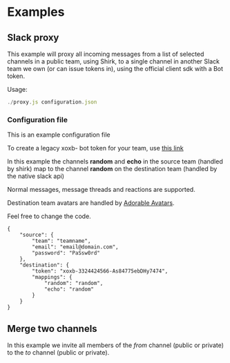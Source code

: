 # Examples

## Slack proxy

This example will proxy all incoming messages from a list of selected channels in a public team, using Shirk, to a single channel in another Slack team we own (or can issue tokens in), using the official client sdk with a Bot token.

Usage:

```javascript
./proxy.js configuration.json
```

### Configuration file

This is an example configuration file

To create a legacy xoxb- bot token for your team, use [this link][1]

In this example the channels **random** and **echo** in the source team (handled by shirk) map to the channel **random** on the destination team (handled by the native slack api)

Normal messages, message threads and reactions are supported.

Destination team avatars are handled by [Adorable Avatars][2].

Feel free to change the code.

```
{
    "source": {
        "team": "teamname",
        "email": "email@domain.com",
        "password": "PaSsw0rd"
    },
    "destination": {
        "token": "xoxb-3324424566-As84775ebDHy7474",
        "mappings": {
            "random": "random",
            "echo": "random"
        }
    }
}
```

## Merge two channels

In this example we invite all members of the *from* channel (public or private) to the *to* channel (public or private).

[1]: https://slack.com/apps/A0F7YS25R-bots
[2]: http://avatars.adorable.io/
